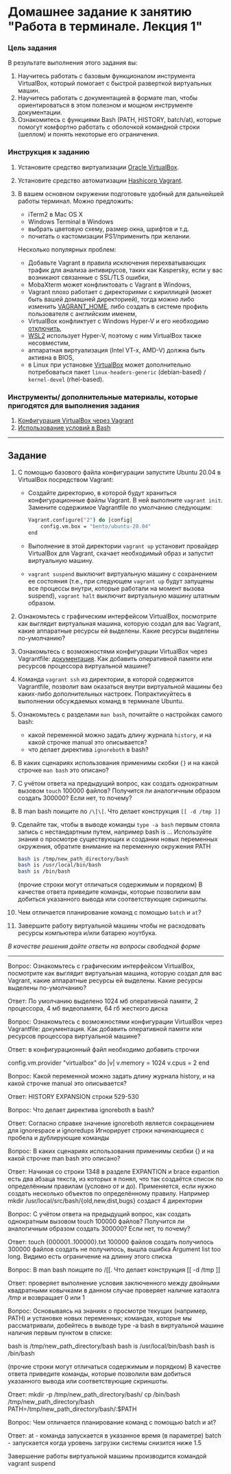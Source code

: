 # Домашнее задание к занятию "Работа в терминале. Лекция 1"

### Цель задания

В результате выполнения этого задания вы:
1. Научитесь работать с базовым функционалом инструмента VirtualBox, который помогает с быстрой разверткой виртуальных машин.
2. Научитесь работать с документацией в формате man, чтобы ориентироваться в этом полезном и мощном инструменте документации.
3. Ознакомитесь с функциями Bash (PATH, HISTORY, batch/at), которые помогут комфортно работать с оболочкой командной строки (шеллом) и понять некоторые его ограничения.


### Инструкция к заданию

1. Установите средство виртуализации [Oracle VirtualBox](https://www.virtualbox.org/).

1. Установите средство автоматизации [Hashicorp Vagrant](https://hashicorp-releases.yandexcloud.net/vagrant/).

1. В вашем основном окружении подготовьте удобный для дальнейшей работы терминал. Можно предложить:

	* iTerm2 в Mac OS X
	* Windows Terminal в Windows
	* выбрать цветовую схему, размер окна, шрифтов и т.д.
	* почитать о кастомизации PS1/применить при желании.

	Несколько популярных проблем:
	* Добавьте Vagrant в правила исключения перехватывающих трафик для анализа антивирусов, таких как Kaspersky, если у вас возникают связанные с SSL/TLS ошибки,
	* MobaXterm может конфликтовать с Vagrant в Windows,
	* Vagrant плохо работает с директориями с кириллицей (может быть вашей домашней директорией), тогда можно либо изменить [VAGRANT_HOME](https://www.vagrantup.com/docs/other/environmental-variables#vagrant_home), либо создать в системе профиль пользователя с английским именем,
	* VirtualBox конфликтует с Windows Hyper-V и его необходимо [отключить](https://www.vagrantup.com/docs/installation#windows-virtualbox-and-hyper-v),
	* [WSL2](https://docs.microsoft.com/ru-ru/windows/wsl/wsl2-faq#does-wsl-2-use-hyper-v-will-it-be-available-on-windows-10-home) использует Hyper-V, поэтому с ним VirtualBox также несовместим,
	* аппаратная виртуализация (Intel VT-x, AMD-V) должна быть активна в BIOS,
	* в Linux при установке [VirtualBox](https://www.virtualbox.org/wiki/Linux_Downloads) может дополнительно потребоваться пакет `linux-headers-generic` (debian-based) / `kernel-devel` (rhel-based).


### Инструменты/ дополнительные материалы, которые пригодятся для выполнения задания

1. [Конфигурация VirtualBox через Vagrant](https://www.vagrantup.com/docs/providers/virtualbox/configuration.html)
2. [Использование условий в Bash](https://www.gnu.org/software/bash/manual/html_node/Bash-Conditional-Expressions.html)

------

## Задание

1. С помощью базового файла конфигурации запустите Ubuntu 20.04 в VirtualBox посредством Vagrant:

	* Создайте директорию, в которой будут храниться конфигурационные файлы Vagrant. В ней выполните `vagrant init`. Замените содержимое Vagrantfile по умолчанию следующим:

		```bash
		Vagrant.configure("2") do |config|
			config.vm.box = "bento/ubuntu-20.04"
		end
		```

	* Выполнение в этой директории `vagrant up` установит провайдер VirtualBox для Vagrant, скачает необходимый образ и запустит виртуальную машину.

	* `vagrant suspend` выключит виртуальную машину с сохранением ее состояния (т.е., при следующем `vagrant up` будут запущены все процессы внутри, которые работали на момент вызова suspend), `vagrant halt` выключит виртуальную машину штатным образом.

1. Ознакомьтесь с графическим интерфейсом VirtualBox, посмотрите как выглядит виртуальная машина, которую создал для вас Vagrant, какие аппаратные ресурсы ей выделены. Какие ресурсы выделены по-умолчанию?

1. Ознакомьтесь с возможностями конфигурации VirtualBox через Vagrantfile: [документация](https://www.vagrantup.com/docs/providers/virtualbox/configuration.html). Как добавить оперативной памяти или ресурсов процессора виртуальной машине?

1. Команда `vagrant ssh` из директории, в которой содержится Vagrantfile, позволит вам оказаться внутри виртуальной машины без каких-либо дополнительных настроек. Попрактикуйтесь в выполнении обсуждаемых команд в терминале Ubuntu.

1. Ознакомьтесь с разделами `man bash`, почитайте о настройках самого bash:
    * какой переменной можно задать длину журнала `history`, и на какой строчке manual это описывается?
    * что делает директива `ignoreboth` в bash?
1. В каких сценариях использования применимы скобки `{}` и на какой строчке `man bash` это описано?
1. С учётом ответа на предыдущий вопрос, как создать однократным вызовом `touch` 100000 файлов? Получится ли аналогичным образом создать 300000? Если нет, то почему?
1. В man bash поищите по `/\[\[`. Что делает конструкция `[[ -d /tmp ]]`
1. Сделайте так, чтобы в выводе команды `type -a bash` первым стояла запись с нестандартным путем, например bash is ... 
Используйте знания о просмотре существующих и создании новых переменных окружения, обратите внимание на переменную окружения PATH 

	```bash
	bash is /tmp/new_path_directory/bash
	bash is /usr/local/bin/bash
	bash is /bin/bash
	```

	(прочие строки могут отличаться содержимым и порядком)
    В качестве ответа приведите команды, которые позволили вам добиться указанного вывода или соответствующие скриншоты.

1. Чем отличается планирование команд с помощью `batch` и `at`?

1. Завершите работу виртуальной машины чтобы не расходовать ресурсы компьютера и/или батарею ноутбука.

*В качестве решения дайте ответы на вопросы свободной форме* 

---

Вопрос: Ознакомьтесь с графическим интерфейсом VirtualBox, посмотрите как выглядит виртуальная машина,
которую создал для вас Vagrant, какие аппаратные ресурсы ей выделены. Какие ресурсы выделены по-умолчанию?

Ответ: По умолчанию выделено 1024 мб оперативной памяти, 2 процессора, 4 мб видеопамяти, 64 гб жесткого диска

Вопрос: Ознакомьтесь с возможностями конфигурации VirtualBox через Vagrantfile: документация.
Как добавить оперативной памяти или ресурсов процессора виртуальной машине?

Ответ: в конфигурационный файл необходимо добавить строчки

config.vm.provider "virtualbox" do |v|
  v.memory = 1024
  v.cpus = 2
end



Вопрос: Какой переменной можно задать длину журнала history, и на какой строчке manual это описывается?

Ответ: HISTORY EXPANSION строки 529-530

Вопрос: Что делает директива ignoreboth в bash?

Ответ: Согласно справке значение ignoreboth является сокращением для ignorespace и ignoredups
Игнорирует строки начинающиеся с пробела и дублирующие команды


Вопрос: В каких сценариях использования применимы скобки {} и на какой строчке man bash это описано?

Ответ: Начиная со строки 1348 в разделе EXPANTION и brace expantion есть два абзаца текста, из которых я понял, что так создаётся список по
определённым правилам (условно от и до).
Применяется, если нужно создать несколько объектов по определённому правилу.
Например mkdir /usr/local/src/bash/{old,new,dist,bugs} создаст 4 директории


Вопрос: С учётом ответа на предыдущий вопрос, как создать однократным вызовом touch 100000 файлов?
Получится ли аналогичным образом создать 300000? Если нет, то почему?

Ответ: touch {000001..100000}.txt  100000 файлов создать получилось
300000 файлов создать не получилось, вышла ошибка Argument list too long. Видимо есть ограничение на длинну этого списка


Вопрос: В man bash поищите по /\[\[. Что делает конструкция [[ -d /tmp ]]

Ответ: проверяет выполнение условия заключенного между двойными квадратными ковычками
в данном случае проверяет наличие катаолга /tmp и возвращает 0 или 1


Вопрос: Основываясь на знаниях о просмотре текущих (например, PATH) и установке новых переменных;
командах, которые мы рассматривали, добейтесь в выводе type -a bash в виртуальной машине наличия первым пунктом в списке:

bash is /tmp/new_path_directory/bash
bash is /usr/local/bin/bash
bash is /bin/bash

(прочие строки могут отличаться содержимым и порядком)
В качестве ответа приведите команды, которые позволили вам добиться указанного вывода или соответствующие скриншоты.


Ответ: mkdir -p /tmp/new_path_directory/bash/
cp /bin/bash /tmp/new_path_directory/bash
PATH=/tmp/new_path_directory/bash/:$PATH


Вопрос: Чем отличается планирование команд с помощью batch и at?

Ответ: at - команда запускается в указанное время (в параметре)
batch - запускается когда уровень загрузки системы снизится ниже 1.5

Завершение работы виртуальной машины производится командой 
vagrant suspend


